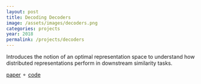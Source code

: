 ```yaml
---
layout: post
title: Decoding Decoders
image: /assets/images/decoders.png
categories: projects
year: 2018
permalink: /projects/decoders
---
```

Introduces the notion of an optimal representation space to understand how distributed representations perform in downstream similarity tasks.

[paper](/assets/files/iclr2018.pdf) &#9900; [code](https://github.com/Babylonpartners/decoding-decoders)